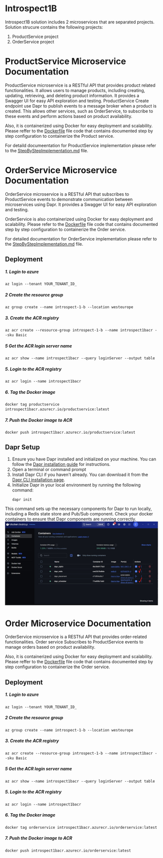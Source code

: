 # Introspect1B
Introspect1B solution includes 2 microservices that are separated projects.
Solution strucure contains the following projects:
1. ProductService project
1. OrderService project

# ProductService Microservice Documentation
ProductService microservice is a RESTful API that provides product related functionalities. It allows users to manage products, including creating, updating, retrieving, and deleting product information.
It provides a Swagger UI for easy API exploration and testing.
ProductService Create endpoint use Dapr to publish events to a message broker when a product is created.
This allows other services, such as OrderService, to subscribe to these events and perform actions based on product availability.

Also, it is containerized using Docker for easy deployment and scalability. 
Please reffer to the [Dockerfile](ProductService/Dockerfile) file code that contains documented step by step configuration to containerize the Product service.

For detaild documeentation for ProductService implementation please refer to the [StepByStepImplementation.md](ProductService/Documentation/StepByStepImplementation.md) file.

# OrderService Microservice Documentation
OrderService microservice is a RESTful API that subscribes to ProductService events to demonstrate communication between microservices using Dapr. 
It provides a Swagger UI for easy API exploration and testing.

OrderService is also containerized using Docker for easy deployment and scalability.
Please refer to the [Dockerfile](OrderService/Dockerfile) file code that contains documented step by step configuration to containerize the Order service.

For detailed documentation for OrderService implementation please refer to the [StepByStepImplementation.md](OrderService/Documentation/StepByStepImplementation.md) file.


## Deployment 
##### 1. Login to azure
```
az login --tenant YOUR_TENANT_ID_
```
##### 2 Create the resource group
```
az group create --name introspect-1-b --location westeurope
```
##### 3. Create the ACR registry
```
az acr create --resource-group introspect-1-b --name introspect1bacr --sku Basic
```

##### 5 Get the ACR login server name
```
az acr show --name introspect1bacr --query loginServer --output table
```

##### 5. Login to the ACR registry
```
az acr login --name introspect1bacr
```
##### 6. Tag the Docker image
```
docker tag productservice introspect1bacr.azurecr.io/productservice:latest
```
##### 7. Push the Docker image to ACR
```
docker push introspect1bacr.azurecr.io/productservice:latest
```

## Dapr Setup
1. Ensure you have Dapr installed and initialized on your machine. You can follow the [Dapr installation guide](https://docs.dapr.io/getting-started/) for instructions.
1. Open a terminal or command prompt
1. Install Dapr CLI if you haven't already. You can download it from the [Dapr CLI installation page](https://docs.dapr.io/getting-started/install-dapr-cli/).
1. Initialize Dapr in your local environment by running the following command:
   ```
   dapr init
   ```
This command sets up the necessary components for Dapr to run locally, including a Redis state store and Pub/Sub component. 
Check your docker containers to ensure that Dapr components are running correctly.
  ![Docker for Desktop](Documentation/Images/DockerDapperContainers.jpg "Docker containers for dapr")

# Order Microservice Documentation
OrderService microservice is a RESTful API that provides order-related functionalities.
Order service Subscribes to ProductService events to manage orders based on product availability.

Also, it is containerized using Docker for easy deployment and scalability. Please reffer to the [Dockerfile](OrderService/Dockerfile) file code that contains documented step by step configuration to containerize the Order service.

## Deployment
##### 1. Login to azure
```
az login --tenant YOUR_TENANT_ID_
```
##### 2 Create the resource group
```
az group create --name introspect-1-b --location westeurope
```
##### 3. Create the ACR registry
```
az acr create --resource-group introspect-1-b --name introspect1bacr --sku Basic
```

##### 5 Get the ACR login server name
```
az acr show --name introspect1bacr --query loginServer --output table
```

##### 5. Login to the ACR registry
```
az acr login --name introspect1bacr
```
##### 6. Tag the Docker image
```
docker tag orderservice introspect1bacr.azurecr.io/orderservice:latest
```
##### 7. Push the Docker image to ACR
```
docker push introspect1bacr.azurecr.io/orderservice:latest
```
